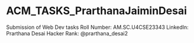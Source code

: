# ACM_TASKS_PrarthanaJaiminDesai
Submission of Web Dev tasks 
Roll Number: AM.SC.U4CSE23343
LinkedIn: Prarthana Desai
Hacker Rank: @prarthana_desai2
